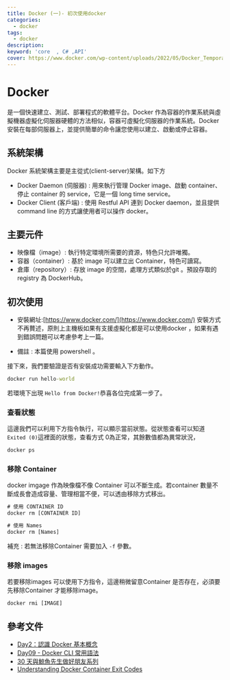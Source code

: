 ```yaml
---
title: Docker (一)- 初次使用docker 
categories: 
  - docker
tags: 
  - docker
description:
keyword: 'core  , C# ,API'
cover: https://www.docker.com/wp-content/uploads/2022/05/Docker_Temporary_Image_Google_Blue_1080x1080_v1.png
---
```


# Docker 
是一個快速建立、測試、部署程式的軟體平台。Docker 作為容器的作業系統與虛擬機器虛擬化伺服器硬體的方法相似，容器可虛擬化伺服器的作業系統。Docker 安裝在每部伺服器上，並提供簡單的命令讓您使用以建立、啟動或停止容器。

## 系統架構
Docker 系統架構主要是主從式(client-server)架構。如下方
- Docker Daemon (伺服器) : 用來執行管理 Docker image、啟動 container、停止 container 的 service，它是一個 long time service。
- Docker Client (客戶端) : 使用 Restful API 連到 Docker daemon，並且提供 command line 的方式讓使用者可以操作 docker。

## 主要元件
- 映像檔（image）: 執行特定環境所需要的資源，特色只允許唯獨。
- 容器（container）: 基於 image 可以建立出 Container，特色可讀寫。
- 倉庫（repository）: 存放 image 的空間，處理方式類似於git 。預設存取的 registry 為 DockerHub。

## 初次使用 
- 安裝網址:[https://www.docker.com/](https://www.docker.com/)
安裝方式不再贅述，原則上主機板如果有支援虛擬化都是可以使用docker ，如果有遇到錯誤問題可以考慮參考上一篇。

- 備註 : 本篇使用 powershell 。

接下來，我們要驗證是否有安裝成功需要輸入下方動作。
```cmd
docker run hello-world
```

若環境下出現 ```Hello from Docker!```恭喜各位完成第一步了。

### 查看狀態
這邊我們可以利用下方指令執行，可以顯示當前狀態。從狀態查看可以知道```Exited (0)```這裡面的狀態，查看方式 0為正常，其餘數值都為異常狀況，
```cmd
docker ps
```

### 移除 Container
docker imgage 作為映像檔不像 Container 可以不斷生成。若container 數量不斷成長會造成容量、管理相當不便，可以透由移除方式移出。

```cmd
# 使用 CONTAINER ID
docker rm [CONTAINER ID]

# 使用 Names
docker rm [Names]
```

補充 : 
若無法移除Container 需要加入 ```-f``` 參數。


### 移除 images
若要移除images 可以使用下方指令，這邊稍微留意Container 是否存在，必須要先移除Container 才能移除image。

```cmd
docker rmi [IMAGE]
```


## 參考文件
- [Day2：認識 Docker 基本概念](https://ithelp.ithome.com.tw/articles/10190728)
- [Day09 - Docker CLI 常用語法](https://ithelp.ithome.com.tw/articles/10215989)
- [30 天與鯨魚先生做好朋友系列](https://ithelp.ithome.com.tw/articles/10237506)
- [Understanding Docker Container Exit Codes](https://betterprogramming.pub/understanding-docker-container-exit-codes-5ee79a1d58f6ㄏ)